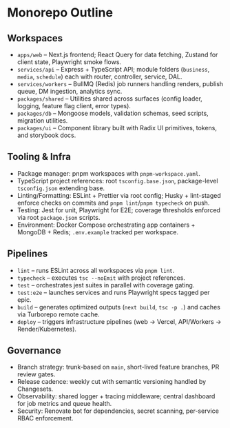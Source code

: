 # Monorepo Outline

## Workspaces
- `apps/web` – Next.js frontend; React Query for data fetching, Zustand for client state, Playwright smoke flows.
- `services/api` – Express + TypeScript API; module folders (`business`, `media`, `schedule`) each with router, controller, service, DAL.
- `services/workers` – BullMQ (Redis) job runners handling renders, publish queue, DM ingestion, analytics sync.
- `packages/shared` – Utilities shared across surfaces (config loader, logging, feature flag client, error types).
- `packages/db` – Mongoose models, validation schemas, seed scripts, migration utilities.
- `packages/ui` – Component library built with Radix UI primitives, tokens, and storybook docs.

## Tooling & Infra
- Package manager: pnpm workspaces with `pnpm-workspace.yaml`.
- TypeScript project references: root `tsconfig.base.json`, package-level `tsconfig.json` extending base.
- Linting/Formatting: ESLint + Prettier via root config; Husky + lint-staged enforce checks on commits and `pnpm lint`/`pnpm typecheck` on push.
- Testing: Jest for unit, Playwright for E2E; coverage thresholds enforced via root `package.json` scripts.
- Environment: Docker Compose orchestrating app containers + MongoDB + Redis; `.env.example` tracked per workspace.

## Pipelines
- `lint` – runs ESLint across all workspaces via `pnpm lint`.
- `typecheck` – executes `tsc --noEmit` with project references.
- `test` – orchestrates jest suites in parallel with coverage gating.
- `test:e2e` – launches services and runs Playwright specs tagged per epic.
- `build` – generates optimized outputs (`next build`, `tsc -p .`) and caches via Turborepo remote cache.
- `deploy` – triggers infrastructure pipelines (web → Vercel, API/Workers → Render/Kubernetes).

## Governance
- Branch strategy: trunk-based on `main`, short-lived feature branches, PR review gates.
- Release cadence: weekly cut with semantic versioning handled by Changesets.
- Observability: shared logger + tracing middleware; central dashboard for job metrics and queue health.
- Security: Renovate bot for dependencies, secret scanning, per-service RBAC enforcement.
